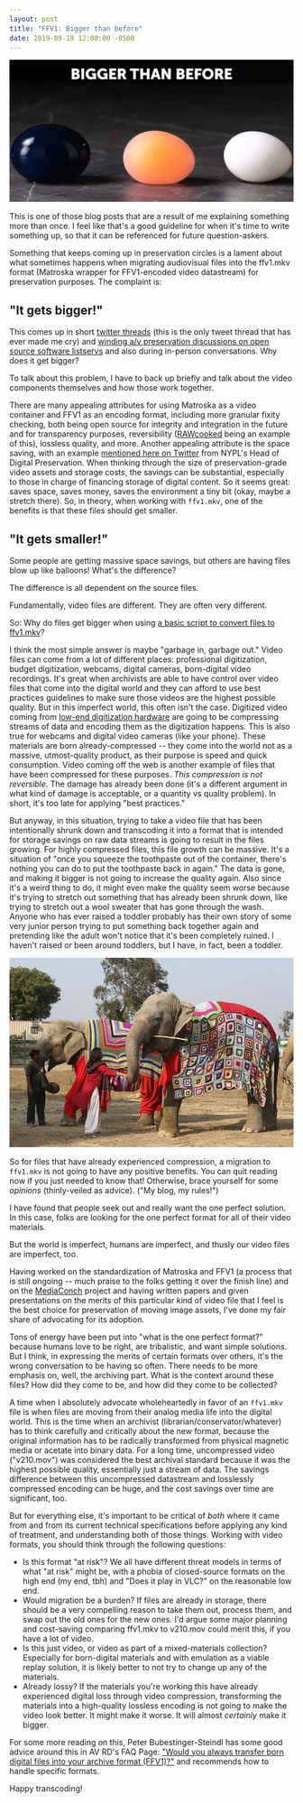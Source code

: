 ```yaml
---
layout: post
title: "FFV1: Bigger than before"
date: 2019-09-19 12:00:00 -0500
---
```


![bigger than before already-dated egg meme](/images/bigger-than-before.webp)

This is one of those blog posts that are a result of me explaining something
more than once. I feel like that's a good guideline for when it's time to write
something up, so that it can be referenced for future question-askers. 

Something that keeps coming up in preservation circles is a lament about what
sometimes happens when migrating audiovisual files into the ffv1.mkv format
(Matroska wrapper for FFV1-encoded video datastream) for preservation purposes. The
complaint is:

## "It gets bigger!"

This comes up in short [twitter
threads](https://twitter.com/k_grons/status/1011642837048463361) (this is the
only tweet thread that has ever made me cry) and [winding a/v preservation
discussions on open source software
listservs](https://groups.google.com/d/msg/archivematica/pJM3prjlsDE/XWQMIjoQDgAJ)
and also during in-person conversations. Why does it get bigger?

To talk about this problem, I have to back up briefly and talk about the video
components themselves and how those work together.

There are many appealing attributes for using Matroska as a video container and
FFV1 as an encoding format, including more granular fixity checking, both being
open source for integrity and integration in the future and for transparency
purposes, reversibility ([RAWcooked](https://mediaarea.net/RAWcooked) being an
example of this), lossless quality, and more. Another appealing attribute is the
space saving, with an example [mentioned here on
Twitter](https://twitter.com/NKrabben/status/919948316305186816) from NYPL's
Head of Digital Preservation. When thinking through the size of
preservation-grade video assets and storage costs, the savings can be
substantial, especially to those in charge of financing storage of digital
content. So it seems great: saves space, saves money, saves the environment a
tiny bit (okay, maybe a stretch there). So, in theory, when working with
`ffv1.mkv`, one of the benefits is that these files should get
smaller.

## "It gets smaller!"

Some people are getting massive space savings, but others are having files blow
up like balloons! What's the difference?

The difference is all dependent on the source files.

Fundamentally, video files are different. They are often very different.

So: Why do files get
bigger when using [a basic script to convert files to
ffv1.mkv](https://amiaopensource.github.io/ffmprovisr/#create_FFV1_mkv)?

I think the most simple answer is maybe "garbage in, garbage out." Video files
can come from a lot of different places: professional digitization, budget
digitization, webcams, digital cameras, born-digital video recordings. It's
great when archivists are able to have control over video files that come into
the digital world and they can afford to use best practices guidelines to make
sure those videos are the highest possible quality. But in this imperfect world,
this often isn't the case. Digitized video coming from [low-end digitization
hardware](https://www.elgato.com/en/video-capture) are going to be compressing
streams of data and encoding them as the digitization happens. This is also true
for webcams and digital video cameras (like your phone). These materials are
born already-compressed -- they come into the world not as a massive,
utmost-quality product, as their purpose is speed and quick consumption. Video
coming off the web is another example of files that have been compressed for
these purposes. *This compression is not reversible.* The damage
has already been done (it's a different argument in what kind of damage is
acceptable, or a quantity vs quality problem). In short, it's too late for
applying "best practices."

But anyway, in this situation, trying to take a video file that has been
intentionally shrunk down and transcoding it into a
format that is intended for storage savings on raw data streams is going to
result in the files growing. For highly compressed files, this file growth can
be massive. It's a situation of "once you squeeze the toothpaste out of the
container, there's nothing you can do to put the toothpaste back in again." The
data is gone, and making it bigger is not going to increase the quality again.
Also since it's a weird thing to do, it might even make the quality seem worse
because it's trying to stretch out something that has already been shrunk down,
like trying to stretch out a wool sweater that has gone through the wash. Anyone
who has ever raised a toddler probably has their own story of some very junior person
trying to put something back together again and pretending like the adult won't
notice that it's been completely ruined. I haven't raised or been around
toddlers, but I have, in fact, been a toddler.

![elephant sweater](/images/elephant-sweater.jpg)

So for files that have already experienced compression, a migration to
`ffv1.mkv` is not going to have any positive benefits. You can quit reading now
if you just needed to know that! Otherwise, brace yourself for some *opinions*
(thinly-veiled as advice). ("My blog, my rules!")

I have found that people seek out and really want the one perfect solution. In
this case, folks are looking for the one perfect format for all of
their video materials.

But the world is imperfect, humans are imperfect, and thusly
our video files are imperfect, too.

Having worked on the standardization of Matroska and FFV1 (a process that is
still ongoing -- much praise to the folks getting it over the finish line) and
on the [MediaConch](https://mediaarea.net/MediaConchOnline/) project and having written papers and given presentations
on the merits of this particular kind of video file that I feel is the best
choice for preservation of moving image assets, I've done my fair share of advocating
for its adoption.

Tons of energy have been put into "what is the one perfect format?" because
humans love to be right, are tribalistic, and want simple solutions. But I
think, in expressing the merits of certain formats over others, it's the wrong
conversation to be having so often. There needs to be more emphasis on, well,
the archiving part. What is the context around these files? How did they come to
be, and how did they come to be collected?

A time when I absolutely advocate wholeheartedly in favor of an `ffv1.mkv` file
is when files are moving from their analog media life into the digital world.
This is the time when an archivist (librarian/conservator/whatever) has to think
carefully and critically about the new format, because the original information
has to be radically transformed from physical magnetic media or acetate into
binary data. For a long time, uncompressed video ("v210.mov") was considered the
best archival standard because it was the highest possible quality, essentially
just a stream of data. The savings difference between this uncompressed
datastream and losslessly compressed encoding can be huge, and the cost savings
over time are significant, too.

But for everything else, it's important to be critical of *both* where it came
from and from its current technical specifications before applying any kind of
treatment, and understanding both of those things. Working with video formats,
you should think through the following
questions:

- Is this format "at risk"? We all have different threat models in terms of what
  "at risk" might be, with a phobia of closed-source formats on the high end
  (my end, tbh) and "Does it play in VLC?" on the reasonable low end.
- Would migration be a burden? If files are already in storage, there should be
  a very compelling reason to take them out, process them, and swap out the old
  ones for the new ones. I'd argue some major planning and cost-saving comparing
  ffv1.mkv to v210.mov could merit this, if you have a lot of video.
- Is this just video, or video as part of a mixed-materials collection?
  Especially for born-digital materials and with emulation as a viable replay
  solution, it is likely better to not try to change up any of the materials.
- Already lossy? If the materials you're working this have already experienced
  digital loss through video compression, transforming the materials into a
  high-quality lossless encoding is not going to make the video look better. It
  might make it worse. It will almost *certainly* make it bigger.

For some more reading on this, Peter Bubestinger-Steindl has some good advice around this in AV RD's FAQ Page:
["Would you always transfer born digital files into your archive format
(FFV1)?"](http://www.av-rd.com/knowhow/video/FAQ-digital_video_archiving.html#q_digital_source_file)
and recommends how to handle specific formats.

Happy transcoding!
